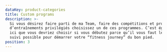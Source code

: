 ```yaml
---
dataKey: product-categories
title: Custom programs
description: >-
  Si vous désirez faire parti de ma Team, faire des compétitions et profiter
  d’entraînements privilégiés choisissez un de ces programmes. C’est également
  ici que vous devriez choisir si vous débutez parce qu’il vous faut le meilleur
  suivi possible pour démarrer votre “fitness journey” du bon pied.
position: 3
---
```


